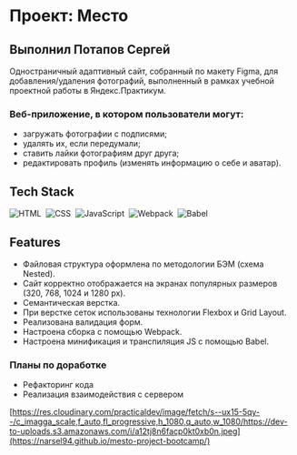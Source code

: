 # Проект: Место

## Выполнил Потапов Сергей 

Одностраничный адаптивный сайт, собранный по макету Figma, для добавления/удаления фотографий, выполненный в рамках учебной проектной работы в Яндекс.Практикум.

### Веб-приложение, в котором пользователи могут:
- загружать фотографии с подписями;
- удалять их, если передумали;
- ставить лайки фотографиям друг друга;
- редактировать профиль (изменять информацию о себе и аватар).

## Tech Stack
![HTML](https://img.shields.io/badge/HTML5-E34F26?style=for-the-badge&logo=html5&logoColor=white)&nbsp;
![CSS](https://img.shields.io/badge/CSS3-1572B6?style=for-the-badge&logo=css3&logoColor=white)&nbsp;
![JavaScript](https://img.shields.io/badge/JavaScript-323330?style=for-the-badge&logo=javascript&logoColor=F7DF1E)&nbsp;
![Webpack](https://img.shields.io/badge/webpack-%238DD6F9.svg?style=for-the-badge&logo=webpack&logoColor=black)&nbsp;
![Babel](https://img.shields.io/badge/Babel-F9DC3e?style=for-the-badge&logo=babel&logoColor=black)&nbsp;

## Features

- Файловая структура оформлена по методологии БЭМ (схема Nested).
- Сайт корректно отображается на экранах популярных размеров (320, 768, 1024 и 1280 px).
- Семантическая верстка.
- При верстке сеток использованы технологии Flexbox и Grid Layout.
- Реализована валидация форм.
- Настроена сборка с помощью Webpack.
- Настроена минификация и транспиляция JS с помощью Babel.


### Планы по доработке
- Рефакторинг кода
- Реализация взаимодействия с сервером

[https://res.cloudinary.com/practicaldev/image/fetch/s--ux15-5qy--/c_imagga_scale,f_auto,fl_progressive,h_1080,q_auto,w_1080/https://dev-to-uploads.s3.amazonaws.com/i/a12tj8n6facp0kt0xb0n.jpeg](https://narsel94.github.io/mesto-project-bootcamp/)
